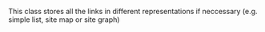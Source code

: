This class stores all the links in different representations if neccessary (e.g. simple list, site map or site graph)